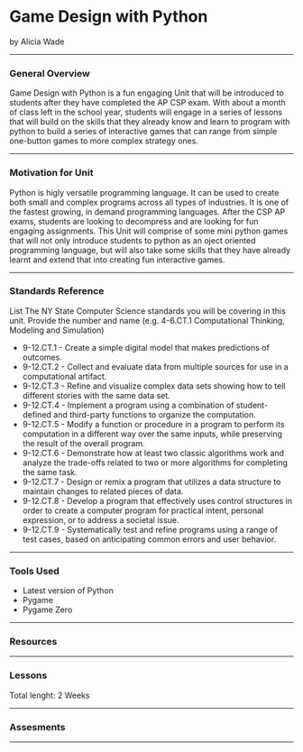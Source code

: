 # Game Design with Python
by Alicia Wade

-----

### General Overview
Game Design with Python is a fun engaging Unit that will be introduced to students after they have completed the AP CSP exam. With about a month of class left in the school year, students will engage in a series of lessons that will build on the skills that they already know and learn to program with python to build a series of interactive games that can range from simple one-button games to more complex strategy ones. 

<!-- (include here description of unit, what class(es) it fits into, when...)
 -->

---

### Motivation for Unit
<p>Python is higly versatile programming language. It can be used to create both small and complex programs across all types of industries. It is one of the fastest growing, in demand programming languages. After the CSP AP exams, students are looking to decompress and are looking for fun engaging assignments. This Unit will comprise of some mini python games that will not only introduce students to python as an oject oriented programming language, but will also take some skills that they have already learnt and extend that into creating fun interactive games.</p>

---

### Standards Reference
List The NY State Computer Science standards you will be covering in this unit. Provide the number and name (e.g. 4-6.CT.1 Computational Thinking, Modeling and Simulation)
 * 9-12.CT.1 - Create a simple digital model that makes predictions of outcomes.
 * 9-12.CT.2 - Collect and evaluate data from multiple sources for use in a computational artifact.
 *  9-12.CT.3 - Refine and visualize complex data sets showing how to tell different stories with the same data set.
 *  9-12.CT.4 - Implement a program using a combination of student-defined and third-party functions to organize the computation.
  * 9-12.CT.5 - Modify a function or procedure in a program to perform its computation in a different way over the same inputs, while preserving the result of the        overall program.
  * 9-12.CT.6 - Demonstrate how at least two classic algorithms work and analyze the trade-offs related to two or more algorithms for completing the same task.
 *  9-12.CT.7 - Design or remix a program that utilizes a data structure to maintain changes to related pieces of data.
 *  9-12.CT.8 - Develop a program that effectively uses control structures in order to create a computer program for practical intent, personal expression, or to address a societal issue.
 *  9-12.CT.9 - Systematically test and refine programs using a range of test cases, based on anticipating common errors and user behavior.
---

### Tools Used
* Latest version of Python 
* Pygame
* Pygame Zero

<!-- (include programming language(s), specific programs/environments, and other tools (digital or otherwise) if necessary)
 -->
---

### Resources
<!-- (include any links/books/readings to be used during this unit) -->

---

### Lessons
Total lenght: 2 Weeks

<!-- (list each lesson with main topic(s))
 -->
---

### Assesments

---
